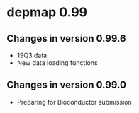 # depmap 0.99

## Changes in version 0.99.6

- 19Q3 data
- New data loading functions

## Changes in version 0.99.0
- Preparing for Bioconductor submission